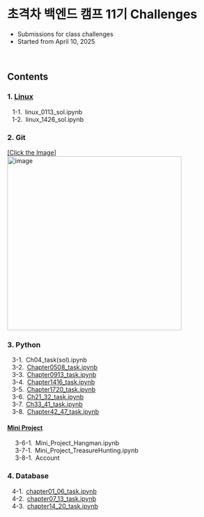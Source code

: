 # 초격차 백엔드 캠프 11기 Challenges
- Submissions for class challenges
- Started from April 10, 2025
<br/>

## Contents<br/>
  ### 1. [Linux](https://github.com/loveyoun/chogyukcha_11_challenges/tree/main/Linux)<br/>
  &nbsp;&nbsp; 1-1.&ensp;linux_0113_sol.ipynb<br/>
  &ensp; 1-2.&ensp;linux_1426_sol.ipynb
  ### 2. Git<br/>
  [[Click the Image]<br/><img width="400" alt="image" src="https://github.com/user-attachments/assets/3b1a309b-dc22-41cb-be02-3e61964602ad" />](https://github.com/loveyoun/chogyukcha_11_challenges/tree/main/Git)<br/>
  ### 3. Python<br/>
  &ensp; 3-1.&ensp;Ch04_task(sol).ipynb<br/>
  &ensp; 3-2.&ensp;[Chapter0508_task.ipynb](https://github.com/loveyoun/chogyukcha_11_challenges/blob/main/Python/Chapter0508_task.ipynb)<br/>
  &ensp; 3-3.&ensp;[Chapter0913_task.ipynb](https://github.com/loveyoun/chogyukcha_11_challenges/blob/main/Python/Chaper0913_task.ipynb)<br/>
  &ensp; 3-4.&ensp;[Chapter1416_task.ipynb](https://github.com/loveyoun/chogyukcha_11_challenges/blob/main/Python/Chaper1416_task.ipynb)<br/>
  &ensp; 3-5.&ensp;[Chapter1720_task.ipynb](https://github.com/loveyoun/chogyukcha_11_challenges/blob/main/Python/Chapter1720_task.ipynb)<br/>
  &ensp; 3-6.&ensp;[Ch21_32_task.ipynb](https://github.com/loveyoun/chogyukcha_11_challenges/blob/main/Python/Ch21_32_task.ipynb)<br/>
  &ensp; 3-7.&ensp;[Ch33_41_task.ipynb](https://github.com/loveyoun/chogyukcha_11_challenges/blob/main/Python/Ch33_41_task.ipynb)<br/>
  &ensp; 3-8.&ensp;[Chapter42_47_task.ipynb](https://github.com/loveyoun/chogyukcha_11_challenges/blob/main/Python/Chapter42_47_task.ipynb)<br/>
  
  #### [Mini Project](https://github.com/loveyoun/chogyukcha_11_challenges/tree/main/Python/Mini_Project)<br/>
  &ensp;&ensp; 3-6-1.&ensp;Mini_Project_Hangman.ipynb<br/>
  &ensp;&ensp; 3-7-1.&ensp;Mini_Project_TreasureHunting.ipynb<br/>
  &ensp;&ensp; 3-8-1.&ensp;Account<br/>

  ### 4. Database<br/>
  &ensp; 4-1.&ensp;[chapter01_06_task.ipynb](https://github.com/loveyoun/chogyukcha_11_challenges/blob/main/Database/chapter01_06.ipynb)<br/>
  &ensp; 4-2.&ensp;[chapter07_13_task.ipynb](https://github.com/loveyoun/chogyukcha_11_challenges/blob/main/Database/chapter07_13.ipynb)<br/>
  &ensp; 4-3.&ensp;[chapter14_20_task.ipynb](https://github.com/loveyoun/chogyukcha_11_challenges/blob/main/Database/chapter14_20.ipynb)<br/>
